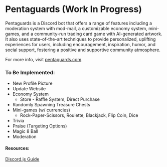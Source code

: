 # Pentaguards (Work In Progress)
Pentaguards is a Discord bot that offers a range of features including a moderation system with mod-mail, a customizable economy system, mini-games, and a community-run trading card game with AI-generated artwork. It also uses state-of-the-art techniques to provide personalized, uplifting experiences for users, including encouragement, inspiration, humor, and social support, fostering a positive and supportive community atmosphere. 

For more info, visit [pentaguards.com](https://www.pentaguards.com).

### To Be Implemented:
* New Profile Picture
* Update Website
* Economy System 
    * Store - Raffle System, Direct Purchase
* Randomly Spawning Treasure Chests
* Mini-games (w/ currencies)
    * Rock-Paper-Scissors, Roulette, Blackjack, Flip Coin, Dice
* Trivia
* Praise (Targeting Options)
* Magic 8 Ball 
* Moderation

#### Resources:
[Discord.js Guide](https://discordjs.guide/#before-you-begin)
